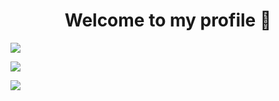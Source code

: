 <h1 align="center">Welcome to my profile 👋</h1>

![](https://user-images.githubusercontent.com/74038190/212284100-561aa473-3905-4a80-b561-0d28506553ee.gif)

![](https://github.com/NexDK/NexDK/assets/36231983/f2275692-f97e-461b-904a-3ff42039e2db)

![](https://user-images.githubusercontent.com/74038190/212284100-561aa473-3905-4a80-b561-0d28506553ee.gif)
